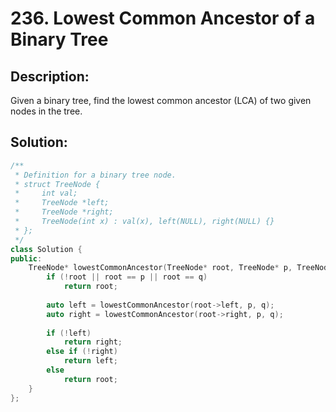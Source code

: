 # 236. Lowest Common Ancestor of a Binary Tree

## Description:

Given a binary tree, find the lowest common ancestor (LCA) of two given nodes in the tree.

## Solution:

```c++
/**
 * Definition for a binary tree node.
 * struct TreeNode {
 *     int val;
 *     TreeNode *left;
 *     TreeNode *right;
 *     TreeNode(int x) : val(x), left(NULL), right(NULL) {}
 * };
 */
class Solution {
public:
    TreeNode* lowestCommonAncestor(TreeNode* root, TreeNode* p, TreeNode* q) {
        if (!root || root == p || root == q)
            return root;
        
        auto left = lowestCommonAncestor(root->left, p, q);
        auto right = lowestCommonAncestor(root->right, p, q);
        
        if (!left)  
            return right;
        else if (!right)    
            return left;
        else    
            return root;
    }
};
```

<!-- remark：

-  -->
